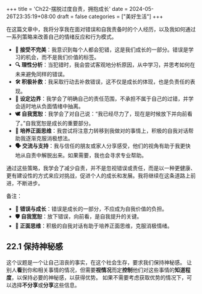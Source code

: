 +++
title = 'Ch22-摆脱过度自责，拥抱成长'
date = 2024-05-26T23:35:19+08:00
draft = false
categories = ["美好生活"]
+++

在这篇文章中，我将分享我在面对错误和自我责备时的个人经历，以及我如何通过一系列策略来改善自己的情绪反应和行为模式。

- **🧐 接受不完美**：我意识到每个人都会犯错，这是我们成长的一部分。错误是学习的机会，而不是我们价值的标签。
- **🔍 理性分析**：当犯错时，我会尝试客观地分析原因，从中学习，并思考如何在未来避免同样的错误。
- **🛠️ 积极补救**：我采取行动去补救错误，这不仅是成长的体现，也是负责任的表现。
- **🚧 设定边界**：我学会了明确自己的责任范围，不承担不属于自己的过错，并学会适时地从负面情绪中抽离。
- **🕊️ 自我宽恕**：我学会了对自己说：“我已经尽力了，现在是时候放下并向前看了。”自我宽恕是成长的重要部分。
- **🌟 培养正面思维**：我尝试将注意力转移到我做对的事情上，积极的自我对话帮助我逐渐克服消极想法。
- **🗣️ 交流与支持**：我与信任的朋友或家人分享感受，他们的视角有助于我更快地从自责中解脱出来。如果需要，我也会寻求专业帮助。

通过这些策略，我学会了减少自责，并不是忽视错误或责任，而是以一种更健康、更有建设性的方式来应对挑战，促进个人的成长和发展。我将继续在这条道路上前进，不断进步。

备注：

- **📝 错误与成长**：错误是成长的一部分，不应成为自我价值的负担。
- **🛡️ 自我宽恕**：放下错误，向前看，是自我提升的关键。
- **🌱 正面思维**：积极的自我对话有助于培养正面思维，克服消极情绪。

## 22.1 保持神秘感

这个议题是一个让自己沮丧的事实，在这个社会生存，要求我们保持神秘感。
让别人**看**到你和相关事情的情况，但需要**视情况**而定**控制**他们对这些事情的**知道程度**，以保持必要的神秘感，以获得优势。
如果不需要考虑获取优势的情况下，可以选择**不分享**或**分享**这些信息。
